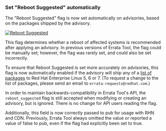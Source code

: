 ### Set "Reboot Suggested" automatically

The "Reboot Suggested" flag is now set automatically on advisories, based on the
packages shipped by the advisory.

[![Reboot Suggested](images/3.11.7/reboot_suggested.png)](images/3.11.7/reboot_suggested.png)

This flag determines whether a reboot of affected systems is recommended after
applying an advisory.  In previous versions of Errata Tool, the flag could be
manually set; however, the flag was rarely set, and could also be set
incorrectly.

To ensure that Reboot Suggested is set more accurately on advisories, this flag
is now automatically enabled if the advisory will ship any of a
[list of packages](https://access.redhat.com/solutions/27943) to Red Hat
Enterprise Linux 5, 6 or 7.  (To request a change to the list of packages,
please send an email to `errata-requests@redhat.com`.)

In order to maintain backwards-compatibility in Errata Tool's API, the
`reboot_suggested` flag is still accepted when modifying or creating an
advisory, but is ignored.  There is no change for API users reading the flag.

Additionally, this field is now correctly passed to pub for usage with RHN and
CDN.  Previously, Errata Tool always omitted the value or reported a value of
false to pub, even if the flag had explicitly been set to true.
